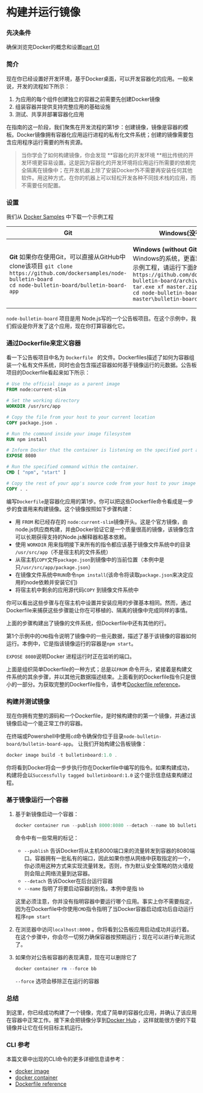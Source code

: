 # 构建并运行镜像

### 先决条件

确保浏览完Docker的概念和设置[part 01](/zh-cn/docker/quickstart/part01.md)

### 简介

现在你已经设置好开发环境，基于Docker桌面，可以开发容器化的应用。一般来说，开发的流程如下所示：

1. 为应用的每个组件创建独立的容器之前需要先创建Docker镜像
2. 组装容器并提供支持完整应用的基础设施
3. 测试、共享并部署容器化应用

在指南的这一阶段，我们聚焦在开发流程的第1步：创建镜像，镜像是容器的模板。Docker镜像拥有容器化应用运行进程的私有化文件系统；创建的镜像需要包含应用程序运行需要的所有资源。

> 当你学会了如何构建镜像，你会发现 **容器化的开发环境 **相比传统的开发环境更容易设置。这是因为容器化的开发环境将应用运行所需要的依赖完全隔离在镜像中；在开发机器上除了安装Docker外不需要再安装任何其他软件。用这种方式，在你的机器上可以轻松开发各种不同技术栈的应用，而不需要任何配置。



### 设置

我们从 [Docker Samples]() 中下载一个示例工程

| Git                                                          | Windows(没有安装Git)                                         | Linux(没有安装Git)                                           |
| ------------------------------------------------------------ | ------------------------------------------------------------ | ------------------------------------------------------------ |
| **Git**                                                                                                     如果你在使用Git，可以直接从GitHub中clone该项目                                                  ```git clone https://github.com/dockersamples/node-bulletin-board                       cd node-bulletin-board/bulletin-board-app``` | **Windows (without Git)**                               如果你使用的是Windows的系统，更喜欢不安装Git来下载示例工程，请运行下面的命令 ```curl.exe -LO https://github.com/dockersamples/node-bulletin-board/archive/master.zip tar.exe xf master.zip                cd node-bulletin-board-master\bulletin-board-app``` | **Mac or Linux (without Git)**                       如果你使用的是Mac或者Linux机器，更倾向于在不安装Git的情况下下载示例项目，请在终端运行如下的命令：                             ```curl -LO https://github.com/dockersamples/node-bulletin-board/archive/master.zip unzip master.zip                     cd node-bulletin-board-master/bulletin-board-app``` |

`node-bulletin-board` 项目是用 Node.js写的一个公告板项目。在这个示例中，我们假设是你开发了这个应用，现在你打算容器化它。

### 通过Dockerfile来定义容器

看一下公告板项目中名为 `Dockerfile ` 的文件。Dockerfiles描述了如何为容器组装一个私有文件系统，同时也会包含描述容器如何基于镜像运行的元数据。公告板项目的Dockerfile看起来如下所示：

```dockerfile
# Use the official image as a parent image
FROM node:current-slim

# Set the working directory
WORKDIR /usr/src/app

# Copy the file from your host to your current location
COPY package.json .

# Run the command inside your image filesystem
RUN npm install

# Inform Docker that the container is listening on the specified port at runtime.
EXPOSE 8080

# Run the specified command within the container.
CMD [ "npm", "start" ]

# Copy the rest of your app's source code from your host to your image filesystem.
COPY . .
```

编写`Dockerfile`是容器化应用的第1步。你可以把这些Dockerfile命令看成是一步步的食谱用来构建镜像。这个镜像按照如下步骤构建：

- 用 `FROM` 和已经存在的 `node:current-slim`镜像开头。这是个官方镜像，由node.js供应商构建，并由Docker验证它是一个质量很高的镜像，该镜像包含可以长期获得支持的Node.js解释器和基本依赖。
- 使用 `WORKDIR` 用来指明接下来所有的指令都应该基于镜像文件系统中的目录 `/usr/src/app`（不是宿主机的文件系统）
- 从宿主机`COPY`文件`package.json`到镜像中的当前位置（本例中是只`/usr/src/app/package.json`）
- 在镜像文件系统中`RUN`命令`npm install`(该命令将读取`package.json`来决定应用的node依赖并安装它们)
- 将宿主机中剩余的应用源代码`COPY` 到镜像文件系统中

你可以看出这些步骤与在宿主机中设置并安装应用的步骤基本相同。然而，通过Dockerfile来捕获这些步骤能让你在可移植的、隔离的镜像中完成同样的事情。

上面的步骤构建出了镜像的文件系统，但Dockerfile中还有其他的行。

第1个示例中的`CMD`指令说明了镜像中的一些元数据，描述了基于该镜像的容器如何运行。本例中，它是指该镜像运行的容器是`npm start`。

`EXPOSE 8080`说明Docker 进程运行时正在监听的端口。

上面是组织简单Dockerfile的一种方式；总是以`FROM` 命令开头，紧接着是构建文件系统的其余步骤，并以其他元数据描述结束。上面看到的Dockerfile指令只是很小的一部分。为获取完整的Dockerfile指令，请参考[Dockerfile reference](https://docs.docker.com/engine/reference/builder/)。

### 构建并测试镜像

现在你拥有完整的源码和一个Dockerfile，是时候构建你的第一个镜像，并通过该镜像启动一个能正常工作的容器。

在终端或Powershell中使用`cd`命令确保你位于目录`node-bulletin-board/bulletin-board-app`。 让我们开始构建公告板镜像：

```powershell
docker image build -t bulletinboard:1.0 .
```

你将看到Docker将会一步步执行你在Dockerfile中编写的指令。如果构建成功，构建将会以`Successfully tagged bulletinboard:1.0` 这个提示信息结束构建过程。

### 基于镜像运行一个容器

1. 基于新镜像启动一个容器：

   ```powershell
   docker container run --publish 8000:8080 --detach --name bb bulletinboard:1.0
   ```

   命令中有一些常用的标记：

   - `--publish` 告诉Docker将从主机8000端口来的流量转发到容器的8080端口。容器拥有一批私有的端口，因此如果你想从网络中获取指定的一个，你必须用这种方式来实现流量转发。否则，作为默认安全策略的防火墙规则会阻止网络流量到达容器。
   - `--detach` 告诉Docker在后台运行容器
   - `--name` 指明了将要启动容器的别名，本例中是指 `bb`

   这里必须注意，你并没有指明容器中要运行哪个应用。事实上你不需要指定，因为在Dockerfile中你使用`CMD`指令指明了当Docker容器启动成功后自动运行程序`npm start`

2. 在浏览器中访问`localhost:8000` 。你将看到公告板应用启动成功并运行着。在这个步骤中，你会尽一切努力确保容器按预期运行；现在可以进行单元测试了。

3. 如果你对公告板容器的表现满意，现在可以删除它了

   ```powershell
   docker container rm --force bb
   ```

   `--force` 选项会移除正在运行的容器

### 总结

到这里，你已经成功构建了一个镜像，完成了简单的容器化应用，并确认了该应用在容器中正常工作。接下来会把镜像分享到[Docker Hub](https://hub.docker.com/) ，这样就能很方便的下载镜像并让它在任何目标主机运行。

### CLI 参考

本篇文章中出现的CLI命令的更多详细信息请参考：

- [docker image](https://docs.docker.com/engine/reference/commandline/image/)
- [docker container](https://docs.docker.com/engine/reference/commandline/container/)
- [Dockerfile reference](https://docs.docker.com/engine/reference/builder/)





